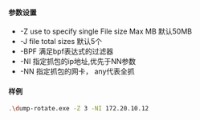 #### 参数设置
- -Z use to specify single File size Max MB 默认50MB
- -J file total sizes  默认5个
- -BPF 满足bpf表达式的过滤器
- -NI 指定抓包的ip地址,优先于NN参数
- -NN 指定抓包的网卡， any代表全抓

#### 样例

```bash
.\dump-rotate.exe -Z 3 -NI 172.20.10.12
```
